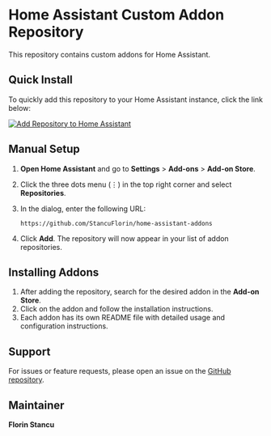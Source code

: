 # Home Assistant Custom Addon Repository

This repository contains custom addons for Home Assistant.

## Quick Install

To quickly add this repository to your Home Assistant instance, click the link below:

[![Add Repository to Home Assistant](https://my.home-assistant.io/badges/supervisor_add_addon_repository.svg)](https://my.home-assistant.io/redirect/supervisor_add_addon_repository/?repository_url=https://github.com/StancuFlorin/home-assistant-addons)

## Manual Setup

1. **Open Home Assistant** and go to **Settings** > **Add-ons** > **Add-on Store**.
2. Click the three dots menu (⋮) in the top right corner and select **Repositories**.
3. In the dialog, enter the following URL:

   ```
   https://github.com/StancuFlorin/home-assistant-addons
   ```

4. Click **Add**. The repository will now appear in your list of addon repositories.

## Installing Addons

1. After adding the repository, search for the desired addon in the **Add-on Store**.
2. Click on the addon and follow the installation instructions.
3. Each addon has its own README file with detailed usage and configuration instructions.

## Support
For issues or feature requests, please open an issue on the [GitHub repository](https://github.com/StancuFlorin/home-assistant-addons).

## Maintainer
**Florin Stancu**
